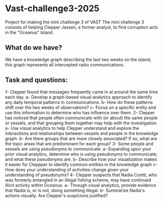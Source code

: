 # Vast-challenge3-2025
Project for making the mini challenge 3 of VAST
The mini challenge 3 consists of helping Clepper Jessen, a former analyst, to find corruption acts in the "Oceanus" Island.

## What do we have?
We have a knowledge graph describing the last two weeks on the island, this graph represents all intercepted radio communications.

## Task and questions:
1- Clepper found that messages frequently came in at around the same time each day.
  a- Develop a graph-based visual analytics approach to identify any daily temporal patterns in communications.
  b- How do these patterns shift over the two weeks of observations?
  c- Focus on a specific entity and use this information to determine who has influence over them.
2- Clepper has noticed that people often communicate with (or about) the same people or vessels, and that grouping them together may help with the investigation.
  a- Use visual analytics to help Clepper understand and explore the interactions and relationships between vessels and people in the knowledge graph.
  b- Are there groups that are more closely associated? If so, what are the topic areas that are predominant for each group?
3- Some people and vessels are using pseudonyms to communicate.
  a- Expanding upon your prior visual analytics, determine who is using pseudonyms to communicate, and what these pseudonyms are.
  b- Describe how your visualization makes it easier for Cleppper to identify common entities in the knowledge graph
  c- How does your understanding of activities change given your understanding of pseudonyms?
4- Clepper suspects that Nadia Contti, who was formerly entangled in an illegal fishing scheme, may have continued illicit activity within Oceanus.
  a- Through visual analytics, provide evidence that Nadia is, or is not, doing something illegal.
  b- Summarize Nadia's actions visually. Are Clepper's suspicions justified?

